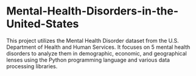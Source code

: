 # Mental-Health-Disorders-in-the-United-States
This project utilizes the Mental Health Disorder dataset from the U.S. Department of Health and Human Services. It focuses on 5 mental health disorders to analyze them in demographic, economic, and geographical lenses using the Python programming language and various data processing libraries.
